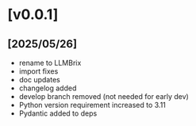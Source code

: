 # [v0.0.1]

## [2025/05/26]

- rename to LLMBrix
- import fixes
- doc updates
- changelog added
- develop branch removed (not needed for early dev)
- Python version requirement increased to 3.11
- Pydantic added to deps
